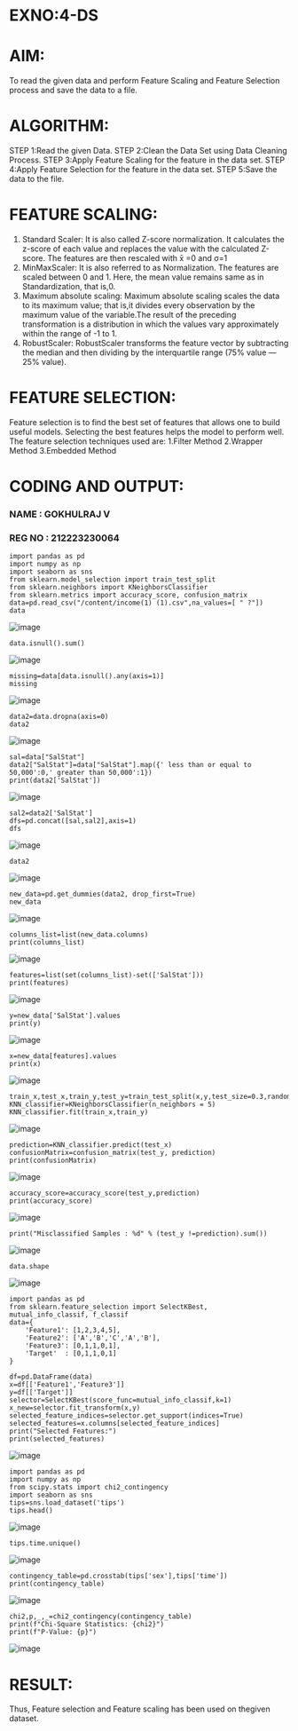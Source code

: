 # EXNO:4-DS
# AIM:
To read the given data and perform Feature Scaling and Feature Selection process and save the
data to a file.

# ALGORITHM:
 STEP 1:Read the given Data.
 STEP 2:Clean the Data Set using Data Cleaning Process.
 STEP 3:Apply Feature Scaling for the feature in the data set.
 STEP 4:Apply Feature Selection for the feature in the data set.
 STEP 5:Save the data to the file.

# FEATURE SCALING:
1. Standard Scaler: It is also called Z-score normalization. It calculates the z-score of each value and replaces the value with the calculated Z-score. The features are then rescaled with x̄ =0 and σ=1
2. MinMaxScaler: It is also referred to as Normalization. The features are scaled between 0 and 1. Here, the mean value remains same as in Standardization, that is,0.
3. Maximum absolute scaling: Maximum absolute scaling scales the data to its maximum value; that is,it divides every observation by the maximum value of the variable.The result of the preceding transformation is a distribution in which the values vary approximately within the range of -1 to 1.
4. RobustScaler: RobustScaler transforms the feature vector by subtracting the median and then dividing by the interquartile range (75% value — 25% value).

# FEATURE SELECTION:
Feature selection is to find the best set of features that allows one to build useful models. Selecting the best features helps the model to perform well.
The feature selection techniques used are:
1.Filter Method
2.Wrapper Method
3.Embedded Method

# CODING AND OUTPUT:

### NAME : GOKHULRAJ V
### REG NO : 212223230064

```
import pandas as pd
import numpy as np
import seaborn as sns
from sklearn.model_selection import train_test_split
from sklearn.neighbors import KNeighborsClassifier
from sklearn.metrics import accuracy_score, confusion_matrix
data=pd.read_csv("/content/income(1) (1).csv",na_values=[ " ?"])
data
```
![image](https://github.com/user-attachments/assets/ec9326a6-c886-45f7-86e1-c427bf8e028e)

```
data.isnull().sum()
```
![image](https://github.com/user-attachments/assets/08022717-def9-4fe4-a98f-86501d57e1ec)

```
missing=data[data.isnull().any(axis=1)]
missing
```
![image](https://github.com/user-attachments/assets/84b89e40-d58f-49d9-86e2-5ac1cf2e8cbd)

```
data2=data.dropna(axis=0)
data2
```
![image](https://github.com/user-attachments/assets/5042ce46-0ce0-4703-a028-a8d44820f424)

```
sal=data["SalStat"]
data2["SalStat"]=data["SalStat"].map({' less than or equal to 50,000':0,' greater than 50,000':1})
print(data2['SalStat'])
```
![image](https://github.com/user-attachments/assets/5953257c-ba17-45a9-b771-2551d72181ea)

```
sal2=data2['SalStat']
dfs=pd.concat([sal,sal2],axis=1)
dfs
```
![image](https://github.com/user-attachments/assets/ab34822b-c465-4653-aab3-84ce7921147f)

```
data2
```
![image](https://github.com/user-attachments/assets/ada46d64-980e-4d40-87c2-4be3b4590f49)

```
new_data=pd.get_dummies(data2, drop_first=True)
new_data
```
![image](https://github.com/user-attachments/assets/66cef839-f2d6-44d3-ad1c-f3dac392780c)

```
columns_list=list(new_data.columns)
print(columns_list)
```
![image](https://github.com/user-attachments/assets/f14e1f76-34bf-4025-b121-9f62a28fd9b3)

```
features=list(set(columns_list)-set(['SalStat']))
print(features)
```
![image](https://github.com/user-attachments/assets/619915f9-2700-40fa-a7a0-0ff3972b7c42)

```
y=new_data['SalStat'].values
print(y)
```
![image](https://github.com/user-attachments/assets/0432c067-e3a5-4643-bfea-adb415592001)

```
x=new_data[features].values
print(x)
```
![image](https://github.com/user-attachments/assets/7351dd8b-362d-4018-b9ee-3082b63c3e09)

```
train_x,test_x,train_y,test_y=train_test_split(x,y,test_size=0.3,random_state=0)
KNN_classifier=KNeighborsClassifier(n_neighbors = 5)
KNN_classifier.fit(train_x,train_y)
```
![image](https://github.com/user-attachments/assets/1158d06a-4a95-4e0a-8c42-020f2571e05b)

```
prediction=KNN_classifier.predict(test_x)
confusionMatrix=confusion_matrix(test_y, prediction)
print(confusionMatrix)
```
![image](https://github.com/user-attachments/assets/8bfa081b-7f34-4aef-ab21-7835e1f36aaf)

```
accuracy_score=accuracy_score(test_y,prediction)
print(accuracy_score)
```
![image](https://github.com/user-attachments/assets/078f429d-e72f-4e79-8945-701bd084a8fa)

```
print("Misclassified Samples : %d" % (test_y !=prediction).sum())
```
![image](https://github.com/user-attachments/assets/99c66fe6-e5f1-4dd5-848d-d9da3205fd9a)


```
data.shape
```
![image](https://github.com/user-attachments/assets/5721701e-ce9c-44e7-ad1b-16f8c35b601e)

```
import pandas as pd
from sklearn.feature_selection import SelectKBest, mutual_info_classif, f_classif
data={
    'Feature1': [1,2,3,4,5],
    'Feature2': ['A','B','C','A','B'],
    'Feature3': [0,1,1,0,1],
    'Target'  : [0,1,1,0,1]
}

df=pd.DataFrame(data)
x=df[['Feature1','Feature3']]
y=df[['Target']]
selector=SelectKBest(score_func=mutual_info_classif,k=1)
x_new=selector.fit_transform(x,y)
selected_feature_indices=selector.get_support(indices=True)
selected_features=x.columns[selected_feature_indices]
print("Selected Features:")
print(selected_features)
```
![image](https://github.com/user-attachments/assets/73624e45-890f-4611-990a-432348ae3dce)

```
import pandas as pd
import numpy as np
from scipy.stats import chi2_contingency
import seaborn as sns
tips=sns.load_dataset('tips')
tips.head()
```
![image](https://github.com/user-attachments/assets/5ba049cd-059f-440f-8639-475661838ec8)

```
tips.time.unique()
```
![image](https://github.com/user-attachments/assets/77665fa2-f8db-4bc3-8820-9004076247f6)

```
contingency_table=pd.crosstab(tips['sex'],tips['time'])
print(contingency_table)
```
![image](https://github.com/user-attachments/assets/beca5671-f3b0-4cd0-b575-e416867c8edc)

```
chi2,p,_,_=chi2_contingency(contingency_table)
print(f"Chi-Square Statistics: {chi2}")
print(f"P-Value: {p}")
```
![image](https://github.com/user-attachments/assets/e2b2dd13-e643-4ef9-a9a3-bf364a550dba)



# RESULT:
Thus, Feature selection and Feature scaling has been used on thegiven dataset.
